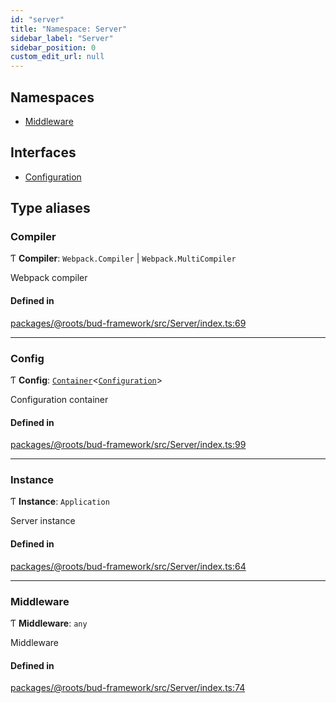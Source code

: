 ```yaml
---
id: "server"
title: "Namespace: Server"
sidebar_label: "Server"
sidebar_position: 0
custom_edit_url: null
---
```


## Namespaces

- [Middleware](server.middleware.md)

## Interfaces

- [Configuration](../interfaces/server.configuration.md)

## Type aliases

### Compiler

Ƭ **Compiler**: `Webpack.Compiler` \| `Webpack.MultiCompiler`

Webpack compiler

#### Defined in

[packages/@roots/bud-framework/src/Server/index.ts:69](https://github.com/roots/bud/blob/641aa39f8/packages/@roots/bud-framework/src/Server/index.ts#L69)

___

### Config

Ƭ **Config**: [`Container`](../classes/container.md)<[`Configuration`](../interfaces/server.configuration.md)\>

Configuration container

#### Defined in

[packages/@roots/bud-framework/src/Server/index.ts:99](https://github.com/roots/bud/blob/641aa39f8/packages/@roots/bud-framework/src/Server/index.ts#L99)

___

### Instance

Ƭ **Instance**: `Application`

Server instance

#### Defined in

[packages/@roots/bud-framework/src/Server/index.ts:64](https://github.com/roots/bud/blob/641aa39f8/packages/@roots/bud-framework/src/Server/index.ts#L64)

___

### Middleware

Ƭ **Middleware**: `any`

Middleware

#### Defined in

[packages/@roots/bud-framework/src/Server/index.ts:74](https://github.com/roots/bud/blob/641aa39f8/packages/@roots/bud-framework/src/Server/index.ts#L74)
